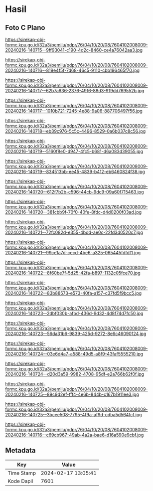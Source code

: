 # Hasil

## Foto C Plano

https://sirekap-obj-formc.kpu.go.id/32a3/pemilu/pdpr/76/04/10/20/08/7604102008009-20240216-140715--9ff93041-c190-4d2c-8460-ce4a76042aa3.jpg

https://sirekap-obj-formc.kpu.go.id/32a3/pemilu/pdpr/76/04/10/20/08/7604102008009-20240216-140716--819e4f5f-7d68-46c5-9110-cbb196465f70.jpg

https://sirekap-obj-formc.kpu.go.id/32a3/pemilu/pdpr/76/04/10/20/08/7604102008009-20240216-140717--62b7a636-2376-49f6-88d3-919dd769552b.jpg

https://sirekap-obj-formc.kpu.go.id/32a3/pemilu/pdpr/76/04/10/20/08/7604102008009-20240216-140717--1010b721-7245-4e88-9a06-887706497f56.jpg

https://sirekap-obj-formc.kpu.go.id/32a3/pemilu/pdpr/76/04/10/20/08/7604102008009-20240216-140718--eb39c976-5c5c-4496-8529-0a6b037c8c56.jpg

https://sirekap-obj-formc.kpu.go.id/32a3/pemilu/pdpr/76/04/10/20/08/7604102008009-20240216-140719--5160f8e0-d947-4fc5-b681-d6a083d39055.jpg

https://sirekap-obj-formc.kpu.go.id/32a3/pemilu/pdpr/76/04/10/20/08/7604102008009-20240216-140719--834513bb-ee45-4839-b412-eb6460824f38.jpg

https://sirekap-obj-formc.kpu.go.id/32a3/pemilu/pdpr/76/04/10/20/08/7604102008009-20240216-140720--612f7b2b-c596-44cb-9dc9-09a60f715463.jpg

https://sirekap-obj-formc.kpu.go.id/32a3/pemilu/pdpr/76/04/10/20/08/7604102008009-20240216-140720--381cbb9f-70f0-40fe-8fdc-d4d0200f03ad.jpg

https://sirekap-obj-formc.kpu.go.id/32a3/pemilu/pdpr/76/04/10/20/08/7604102008009-20240216-140721--72fc082d-e355-4bdd-ae0c-22fd3d0520c7.jpg

https://sirekap-obj-formc.kpu.go.id/32a3/pemilu/pdpr/76/04/10/20/08/7604102008009-20240216-140721--99ce1a7d-cecd-4be6-a325-065445fdfdf1.jpg

https://sirekap-obj-formc.kpu.go.id/32a3/pemilu/pdpr/76/04/10/20/08/7604102008009-20240216-140722--8f60be7f-5d25-42fa-b897-1132c05fce70.jpg

https://sirekap-obj-formc.kpu.go.id/32a3/pemilu/pdpr/76/04/10/20/08/7604102008009-20240216-140722--83b88573-e573-40fa-a157-c37fd5f9bcc5.jpg

https://sirekap-obj-formc.kpu.go.id/32a3/pemilu/pdpr/76/04/10/20/08/7604102008009-20240216-140723--2dbf030b-afbd-436d-9d32-4d8f74d7fc50.jpg

https://sirekap-obj-formc.kpu.go.id/32a3/pemilu/pdpr/76/04/10/20/08/7604102008009-20240216-140723--56da31b6-9839-425d-9272-8e6c46090124.jpg

https://sirekap-obj-formc.kpu.go.id/32a3/pemilu/pdpr/76/04/10/20/08/7604102008009-20240216-140724--03e6d4a7-a588-49d5-a8f9-43faf5555210.jpg

https://sirekap-obj-formc.kpu.go.id/32a3/pemilu/pdpr/76/04/10/20/08/7604102008009-20240216-140724--d20d3a59-9982-4708-95df-e2a766b62f0f.jpg

https://sirekap-obj-formc.kpu.go.id/32a3/pemilu/pdpr/76/04/10/20/08/7604102008009-20240216-140725--89c9d2ef-fff4-4e6b-844b-c167b1911ee3.jpg

https://sirekap-obj-formc.kpu.go.id/32a3/pemilu/pdpr/76/04/10/20/08/7604102008009-20240216-140725--3bcee508-7795-4f9a-af9d-cdba5d564fcf.jpg

https://sirekap-obj-formc.kpu.go.id/32a3/pemilu/pdpr/76/04/10/20/08/7604102008009-20240216-140716--c69cb967-49ab-4a2a-bae6-d16a590e9cbf.jpg


## Metadata

| Key        | Value               |
| ---------- | ------------------- |
| Time Stamp | 2024-02-17 13:05:41 |
| Kode Dapil | 7601                |



